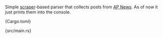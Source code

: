 Simple [scraper](https://github.com/causal-agent/scraper-based)-based parser that collects posts from [AP News](https://apnews.com). As of now it just prints them into the console.

{Cargo.toml}

{src/main.rs}